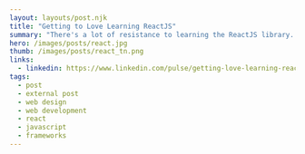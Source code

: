 ```yaml
---
layout: layouts/post.njk
title: "Getting to Love Learning ReactJS"
summary: "There's a lot of resistance to learning the ReactJS library. That's because there are two main concepts that make it a tough sell for traditional developers. So let's take a look at what's been holding back most developers from learning ReactJS."
hero: /images/posts/react.jpg
thumb: /images/posts/react_tn.png
links:
  - linkedin: https://www.linkedin.com/pulse/getting-love-learning-reactjs-ray-villalobos
tags:
  - post
  - external post
  - web design
  - web development
  - react
  - javascript
  - frameworks
---
```

